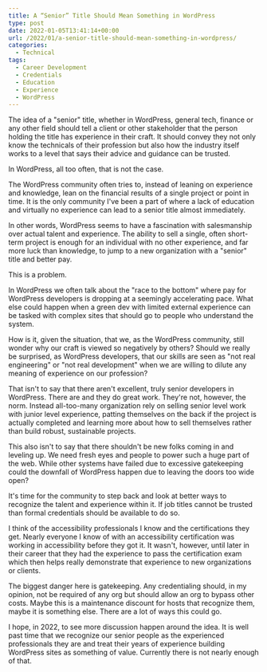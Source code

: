 ```yaml
---
title: A “Senior” Title Should Mean Something in WordPress
type: post
date: 2022-01-05T13:41:14+00:00
url: /2022/01/a-senior-title-should-mean-something-in-wordpress/
categories:
  - Technical
tags:
  - Career Development
  - Credentials
  - Education
  - Experience
  - WordPress
---
```


The idea of a "senior" title, whether in WordPress, general tech, finance or any other field should tell a client or other stakeholder that the person holding the title has experience in their craft. It should convey they not only know the technicals of their profession but also how the industry itself works to a level that says their advice and guidance can be trusted.

In WordPress, all too often, that is not the case.

The WordPress community often tries to, instead of leaning on experience and knowledge, lean on the financial results of a single project or point in time. It is the only community I've been a part of where a lack of education and virtually no experience can lead to a senior title almost immediately.

In other words, WordPress seems to have a fascination with salesmanship over actual talent and experience. The ability to sell a single, often short-term project is enough for an individual with no other experience, and far more luck than knowledge, to jump to a new organization with a "senior" title and better pay.

This is a problem.

In WordPress we often talk about the "race to the bottom" where pay for WordPress developers is dropping at a seemingly accelerating pace. What else could happen when a green dev with limited external experience can be tasked with complex sites that should go to people who understand the system.

How is it, given the situation, that we, as the WordPress community, still wonder why our craft is viewed so negatively by others? Should we really be surprised, as WordPress developers, that our skills are seen as "not real engineering" or "not real development" when we are willing to dilute any meaning of experience on our profession?

That isn't to say that there aren't excellent, truly senior developers in WordPress. There are and they do great work. They're not, however, the norm. Instead all-too-many organization rely on selling senior level work with junior level experience, patting themselves on the back if the project is actually completed and learning more about how to sell themselves rather than build robust, sustainable projects.

This also isn't to say that there shouldn't be new folks coming in and leveling up. We need fresh eyes and people to power such a huge part of the web. While other systems have failed due to excessive gatekeeping could the downfall of WordPress happen due to leaving the doors too wide open?

It's time for the community to step back and look at better ways to recognize the talent and experience within it. If job titles cannot be trusted than formal credentials should be available to do so.

I think of the accessibility professionals I know and the certifications they get. Nearly everyone I know of with an accessibility certification was working in accessibility before they got it. It wasn't, however, until later in their career that they had the experience to pass the certification exam which then helps really demonstrate that experience to new organizations or clients.

The biggest danger here is gatekeeping. Any credentialing should, in my opinion, not be required of any org but should allow an org to bypass other costs. Maybe this is a maintenance discount for hosts that recognize them, maybe it is something else. There are a lot of ways this could go.

I hope, in 2022, to see more discussion happen around the idea. It is well past time that we recognize our senior people as the experienced professionals they are and treat their years of experience building WordPress sites as something of value. Currently there is not nearly enough of that.